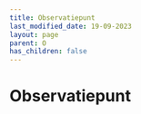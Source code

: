 ```yaml
---
title: Observatiepunt
last_modified_date: 19-09-2023
layout: page
parent: O
has_children: false
---
```


Observatiepunt
==============


